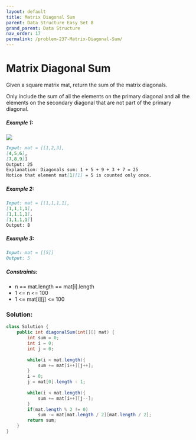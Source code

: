 ```yaml
---
layout: default
title: Matrix Diagonal Sum
parent: Data Structure Easy Set 8
grand_parent: Data Structure
nav_order: 17
permalink: /problem-237-Matrix-Diagonal-Sum/
---
```

# Matrix Diagonal Sum
Given a square matrix mat, return the sum of the matrix diagonals.

Only include the sum of all the elements on the primary diagonal and all the elements on the secondary diagonal that are not part of the primary diagonal.

##### Example 1:
![](../../assets/images/ds/sample_1911.png)

```markdown
Input: mat = [[1,2,3],
[4,5,6],
[7,8,9]]
Output: 25
Explanation: Diagonals sum: 1 + 5 + 9 + 3 + 7 = 25
Notice that element mat[1][1] = 5 is counted only once.
```
##### Example 2:
```markdown
Input: mat = [[1,1,1,1],
[1,1,1,1],
[1,1,1,1],
[1,1,1,1]]
Output: 8
```
##### Example 3:
```markdown
Input: mat = [[5]]
Output: 5
```
##### Constraints:
* n == mat.length == mat[i].length
* 1 <= n <= 100
* 1 <= mat[i][j] <= 100

### Solution:
```java
class Solution {
    public int diagonalSum(int[][] mat) {
        int sum = 0;
        int i = 0;
        int j = 0;
        
        while(i < mat.length){
            sum += mat[i++][j++];
        }
        i = 0;
        j = mat[0].length - 1;
        
        while(i < mat.length){
            sum += mat[i++][j--];
        }
        if(mat.length % 2 != 0)
            sum -= mat[mat.length / 2][mat.length / 2];
        return sum;
    }
}
```